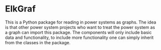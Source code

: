 # ElkGraf
This is a Python package for reading in power systems as graphs. The idea is that other power system projects who want to treat the power system as a graph can import this package. The components will only include basic data and functionality, to include more functionality one can simply inherit from the classes in the package.
